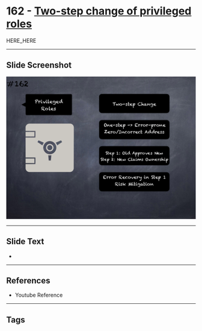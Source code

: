 # 162 - [Two-step change of privileged roles](Two-step%20change%20of%20privileged%20roles.md)

HERE_HERE

___
## Slide Screenshot
![0162.png](../../images/pitfalls_and_best_practices201/162.png)
___
## Slide Text
- 
___
## References
- Youtube Reference
___
## Tags